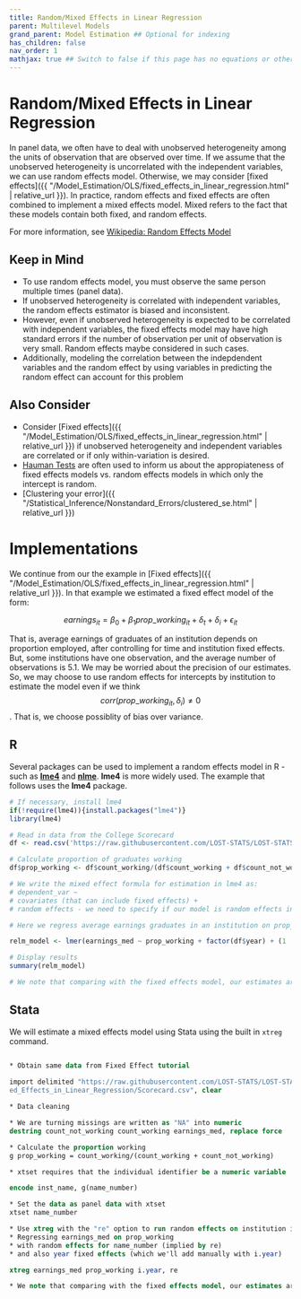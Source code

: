 ```yaml
---
title: Random/Mixed Effects in Linear Regression
parent: Multilevel Models
grand_parent: Model Estimation ## Optional for indexing
has_children: false
nav_order: 1
mathjax: true ## Switch to false if this page has no equations or other math rendering.
---
```


# Random/Mixed Effects in Linear Regression

In panel data, we often have to deal with unobserved heterogeneity among the units of observation that are observed over time. If we assume that the unobserved heterogeneity is uncorrelated with the independent variables, we can use random effects model. Otherwise, we may consider [fixed effects]({{ "/Model_Estimation/OLS/fixed_effects_in_linear_regression.html" | relative_url }}). In practice, random effects and fixed effects are often combined to implement a mixed effects model. Mixed refers to the fact that these models contain both fixed, and random effects.

For more information, see [Wikipedia: Random Effects Model](https://en.wikipedia.org/wiki/Random_effects_model)

## Keep in Mind

  - To use random effects model, you must observe the same person multiple times (panel data).
  - If unobserved heterogeneity is correlated with independent variables, the random effects estimator is biased and inconsistent.
  - However, even if unobserved heterogeneity is expected to be correlated with independent variables, the fixed effects model may have high standard errors if the number of observation per unit of observation is very small. Random effects maybe considered in such cases.
  - Additionally, modeling the correlation between the indepdendent variables and the random effect by using variables in predicting the random effect can account for this problem

## Also Consider

  - Consider [Fixed effects]({{ "/Model_Estimation/OLS/fixed_effects_in_linear_regression.html" | relative_url }})
    if unobserved heterogeneity and independent variables are correlated or if only within-variation is desired.
  - [Hauman Tests](https://en.wikipedia.org/wiki/Durbin%E2%80%93Wu%E2%80%93Hausman_test) are often used to inform us about the appropiateness of fixed effects models vs. random effects models in which only the intercept is random.
  - [Clustering your error]({{ "/Statistical_Inference/Nonstandard_Errors/clustered_se.html" | relative_url }})

# Implementations

We continue from our the example in [Fixed effects]({{ "/Model_Estimation/OLS/fixed_effects_in_linear_regression.html" | relative_url }}). In that example we estimated a fixed effect model of the form:

$$ earnings_{it} = \beta_0 + \beta_1 prop\_ working_{it} + \delta_t + \delta_i + \epsilon_{it} $$

That is, average earnings of graduates of an institution depends on proportion employed, after controlling for time and institution fixed effects. But, some institutions have one observation, and the average number of observations is 5.1. We may be worried about the precision of our estimates. So, we may choose to use random effects for intercepts by institution to estimate the model even if we think $$corr(prop\_ working_{it}, \delta_{i}) \ne 0$$. That is, we choose possiblity of bias over variance.

## R

Several packages can be used to implement a random effects model in R - such as [**lme4**](https://cran.r-project.org/web/packages/lme4/index.html) and [**nlme**](https://cran.r-project.org/web/packages/nlme/nlme.pdf). **lme4** is more widely used. The example that follows uses the **lme4** package.

``` r
# If necessary, install lme4
if(!require(lme4)){install.packages("lme4")}
library(lme4)

# Read in data from the College Scorecard
df <- read.csv('https://raw.githubusercontent.com/LOST-STATS/LOST-STATS.github.io/master/Model_Estimation/Data/Fixed_Effects_in_Linear_Regression/Scorecard.csv')

# Calculate proportion of graduates working
df$prop_working <- df$count_working/(df$count_working + df$count_not_working)

# We write the mixed effect formula for estimation in lme4 as:
# dependent_var ~ 
# covariates (that can include fixed effects) + 
# random effects - we need to specify if our model is random effects in intercepts or in slopes. In our example, we suspect random effects in intercepts at institutions. So we write "...+(1 | inst_name), ...." If we wanted to specify a model where the coefficient on prop_working was also varying by institution - we would use (1 + open | inst_name).

# Here we regress average earnings graduates in an institution on prop_working, year fixed effects and random effects in intercepts for institutions.

relm_model <- lmer(earnings_med ~ prop_working + factor(df$year) + (1 | inst_name), data = df)

# Display results
summary(relm_model)

# We note that comparing with the fixed effects model, our estimates are more precise. But, the correlation between X`s and errors suggest bias in our mixed effect model, and we do see a large increase in estimated beta.
```

## Stata

We will estimate a mixed effects model using Stata using the built in `xtreg` command.

```stata

* Obtain same data from Fixed Effect tutorial
 
import delimited "https://raw.githubusercontent.com/LOST-STATS/LOST-STATS.github.io/master/Model_Estimation/Data/Fix
ed_Effects_in_Linear_Regression/Scorecard.csv", clear

* Data cleaning

* We are turning missings are written as "NA" into numeric
destring count_not_working count_working earnings_med, replace force

* Calculate the proportion working
g prop_working = count_working/(count_working + count_not_working)

* xtset requires that the individual identifier be a numeric variable

encode inst_name, g(name_number)

* Set the data as panel data with xtset
xtset name_number

* Use xtreg with the "re" option to run random effects on institution intercepts 
* Regressing earnings_med on prop_working
* with random effects for name_number (implied by re)
* and also year fixed effects (which we'll add manually with i.year)

xtreg earnings_med prop_working i.year, re

* We note that comparing with the fixed effects model, our estimates are more precise. But, correlation between X`s and errors suggest bias in our random effect model, and we do see a large increase in estimated beta.
```
